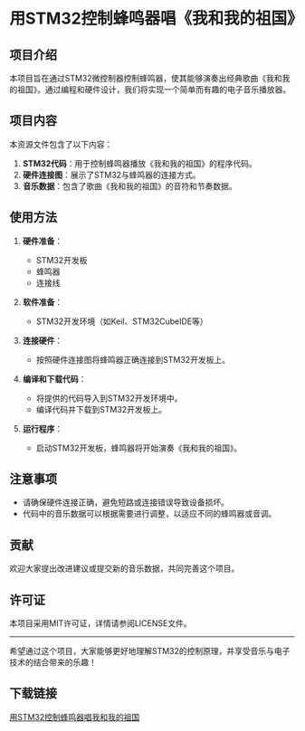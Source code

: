 # 用STM32控制蜂鸣器唱《我和我的祖国》

## 项目介绍

本项目旨在通过STM32微控制器控制蜂鸣器，使其能够演奏出经典歌曲《我和我的祖国》。通过编程和硬件设计，我们将实现一个简单而有趣的电子音乐播放器。

## 项目内容

本资源文件包含了以下内容：

1. **STM32代码**：用于控制蜂鸣器播放《我和我的祖国》的程序代码。
2. **硬件连接图**：展示了STM32与蜂鸣器的连接方式。
3. **音乐数据**：包含了歌曲《我和我的祖国》的音符和节奏数据。

## 使用方法

1. **硬件准备**：
   - STM32开发板
   - 蜂鸣器
   - 连接线

2. **软件准备**：
   - STM32开发环境（如Keil、STM32CubeIDE等）

3. **连接硬件**：
   - 按照硬件连接图将蜂鸣器正确连接到STM32开发板上。

4. **编译和下载代码**：
   - 将提供的代码导入到STM32开发环境中。
   - 编译代码并下载到STM32开发板上。

5. **运行程序**：
   - 启动STM32开发板，蜂鸣器将开始演奏《我和我的祖国》。

## 注意事项

- 请确保硬件连接正确，避免短路或连接错误导致设备损坏。
- 代码中的音乐数据可以根据需要进行调整，以适应不同的蜂鸣器或音调。

## 贡献

欢迎大家提出改进建议或提交新的音乐数据，共同完善这个项目。

## 许可证

本项目采用MIT许可证，详情请参阅LICENSE文件。

---

希望通过这个项目，大家能够更好地理解STM32的控制原理，并享受音乐与电子技术的结合带来的乐趣！

## 下载链接

[用STM32控制蜂鸣器唱我和我的祖国](https://pan.quark.cn/s/cd64b9fa9a4d)